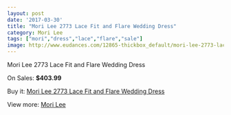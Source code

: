 ```yaml
---
layout: post
date: '2017-03-30'
title: "Mori Lee 2773 Lace Fit and Flare Wedding Dress"
category: Mori Lee
tags: ["mori","dress","lace","flare","sale"]
image: http://www.eudances.com/12865-thickbox_default/mori-lee-2773-lace-fit-and-flare-wedding-dress.jpg
---
```

Mori Lee 2773 Lace Fit and Flare Wedding Dress

On Sales: **$403.99**
<a href="https://www.eudances.com/en/mori-lee/3929-mori-lee-2773-lace-fit-and-flare-wedding-dress.html"><amp-img layout="responsive" width="600" height="600" src="//www.eudances.com/12865-thickbox_default/mori-lee-2773-lace-fit-and-flare-wedding-dress.jpg" alt="Mori Lee 2773 Lace Fit and Flare Wedding Dress 0" /></a>
<a href="https://www.eudances.com/en/mori-lee/3929-mori-lee-2773-lace-fit-and-flare-wedding-dress.html"><amp-img layout="responsive" width="600" height="600" src="//www.eudances.com/12870-thickbox_default/mori-lee-2773-lace-fit-and-flare-wedding-dress.jpg" alt="Mori Lee 2773 Lace Fit and Flare Wedding Dress 1" /></a>
<a href="https://www.eudances.com/en/mori-lee/3929-mori-lee-2773-lace-fit-and-flare-wedding-dress.html"><amp-img layout="responsive" width="600" height="600" src="//www.eudances.com/12869-thickbox_default/mori-lee-2773-lace-fit-and-flare-wedding-dress.jpg" alt="Mori Lee 2773 Lace Fit and Flare Wedding Dress 2" /></a>
<a href="https://www.eudances.com/en/mori-lee/3929-mori-lee-2773-lace-fit-and-flare-wedding-dress.html"><amp-img layout="responsive" width="600" height="600" src="//www.eudances.com/12868-thickbox_default/mori-lee-2773-lace-fit-and-flare-wedding-dress.jpg" alt="Mori Lee 2773 Lace Fit and Flare Wedding Dress 3" /></a>
<a href="https://www.eudances.com/en/mori-lee/3929-mori-lee-2773-lace-fit-and-flare-wedding-dress.html"><amp-img layout="responsive" width="600" height="600" src="//www.eudances.com/12867-thickbox_default/mori-lee-2773-lace-fit-and-flare-wedding-dress.jpg" alt="Mori Lee 2773 Lace Fit and Flare Wedding Dress 4" /></a>
<a href="https://www.eudances.com/en/mori-lee/3929-mori-lee-2773-lace-fit-and-flare-wedding-dress.html"><amp-img layout="responsive" width="600" height="600" src="//www.eudances.com/12866-thickbox_default/mori-lee-2773-lace-fit-and-flare-wedding-dress.jpg" alt="Mori Lee 2773 Lace Fit and Flare Wedding Dress 5" /></a>

Buy it: [Mori Lee 2773 Lace Fit and Flare Wedding Dress](https://www.eudances.com/en/mori-lee/3929-mori-lee-2773-lace-fit-and-flare-wedding-dress.html "Mori Lee 2773 Lace Fit and Flare Wedding Dress")

View more: [Mori Lee](https://www.eudances.com/en/9-mori-lee "Mori Lee")